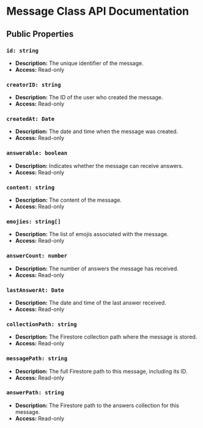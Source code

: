 # Message Class API Documentation

## Public Properties

### `id: string`

- **Description:** The unique identifier of the message.
- **Access:** Read-only

### `creatorID: string`

- **Description:** The ID of the user who created the message.
- **Access:** Read-only

### `createdAt: Date`

- **Description:** The date and time when the message was created.
- **Access:** Read-only

### `answerable: boolean`

- **Description:** Indicates whether the message can receive answers.
- **Access:** Read-only

### `content: string`

- **Description:** The content of the message.
- **Access:** Read-only

### `emojies: string[]`

- **Description:** The list of emojis associated with the message.
- **Access:** Read-only

### `answerCount: number`

- **Description:** The number of answers the message has received.
- **Access:** Read-only

### `lastAnswerAt: Date`

- **Description:** The date and time of the last answer received.
- **Access:** Read-only

### `collectionPath: string`

- **Description:** The Firestore collection path where the message is stored.
- **Access:** Read-only

### `messagePath: string`

- **Description:** The full Firestore path to this message, including its ID.
- **Access:** Read-only

### `answerPath: string`

- **Description:** The Firestore path to the answers collection for this message.
- **Access:** Read-only
